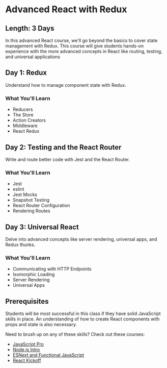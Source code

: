Advanced React with Redux
=======

## Length: 3 Days

In this advanced React course, we'll go beyond the basics to cover state management with Redux. This course will give students hands-on experience with the more advanced concepts in React like routing, testing, and universal applications

## Day 1: Redux
Understand how to manage component state with Redux.

### What You'll Learn

* Reducers
* The Store
* Action Creators
* Middleware
* React Redux

## Day 2: Testing and the React Router
Write and route better code with Jest and the React Router.

### What You'll Learn

* Jest
* eslint
* Jest Mocks
* Snapshot Testing
* React Router Configuration
* Rendering Routes

## Day 3: Universal React
Delve into advanced concepts like server rendering, universal apps, and Redux thunks.

### What You'll Learn

* Communicating with HTTP Endpoints
* Isomorphic Loading
* Server Rendering
* Universal Apps

## Prerequisites
Students will be most successful in this class if they have solid JavaScript skills in place. An understanding of how to create React components with props and state is also necessary.

Need to brush up on any of these skills? Check out these courses:

* [JavaScript Pro]()
* [Node.js Intro]()
* [ESNext and Functional JavaScript]()
* [React Kickoff]()
